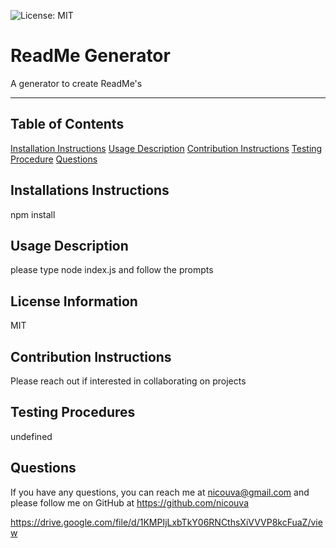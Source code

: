 ![License: MIT](https://img.shields.io/badge/License-MIT-yellow.svg)
  # ReadMe Generator
  A generator to create ReadMe's
  ***
  ## Table of Contents
  [Installation Instructions](#installation-instructions)
  [Usage Description](#license-information)
  [Contribution Instructions](#contribution-instructions)
  [Testing Procedure](#testing-procedure)
  [Questions](#questions)
  ## Installations Instructions
  npm install
  ## Usage Description
  please type node index.js and follow the prompts
  ## License Information
  MIT
  ## Contribution Instructions
  Please reach out if interested in collaborating on projects
  ## Testing Procedures
  undefined
  ## Questions
  If you have any questions, you can reach me at nicouva@gmail.com and please follow me on GitHub at https://github.com/nicouva

  https://drive.google.com/file/d/1KMPIjLxbTkY06RNCthsXiVVVP8kcFuaZ/view